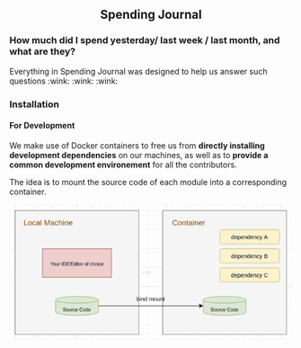 <h2 align="center">Spending Journal</h2>

<h3>How much did I spend yesterday/ last week / last month, and what are they?</h3>
<p>Everything in Spending Journal was designed to help us answer such questions :wink: :wink: :wink:</p> 
<h3>Installation</h3>

<h4>For Development</h4>

<p>We make use of Docker containers to free us from <b>directly installing development dependencies</b> on our machines, as well as to <b>provide a common development environement</b> for all the contributors.</p>

<p>The idea is to mount the source code of each module into a corresponding container.</p>

<p align="center">
  <img src="./images/mount-source-code.png"  alt="source code is bind-mounted">
</p>
